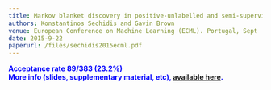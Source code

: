 ```yaml
---
title: Markov blanket discovery in positive-unlabelled and semi-supervised data
authors: Konstantinos Sechidis and Gavin Brown
venue: European Conference on Machine Learning (ECML). Portugal, Sept
date: 2015-9-22
paperurl: /files/sechidis2015ecml.pdf
---
```


<p style="color:blue;font-weight:bold;">
Acceptance rate 89/383 (23.2%)<br>
<b>More info (slides, supplementary material, etc), <a href="http://www.cs.man.ac.uk/~gbrown/partiallylabelled/">available here</a></b>.
</p>
